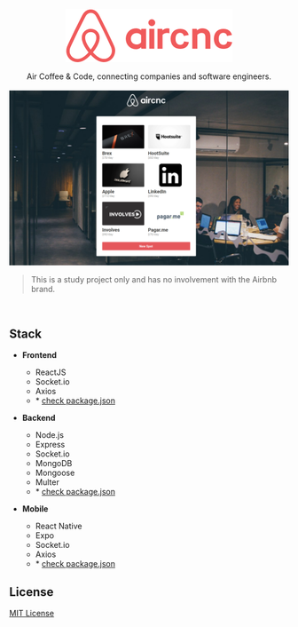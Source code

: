 <p align="center">
  <img src="mobile/src/assets/logo@2x.png" />
</p>

<p align="center">
  Air Coffee & Code, connecting companies and software engineers.
  <br/>
  <br/>

  <img src="dashboard.png" alt="project dashboard"/>

  >This is a study project only and has no involvement with the Airbnb brand.
</p>
<br/>

## Stack

- **Frontend**
  - ReactJS
  - Socket.io
  - Axios
  - \* [check package.json](/frontend/package.json)

- **Backend**
  - Node.js
  - Express
  - Socket.io
  - MongoDB
  - Mongoose
  - Multer
  - \* [check package.json](/backend/package.json)
  
- **Mobile**
  - React Native
  - Expo
  - Socket.io
  - Axios
  - \* [check package.json](/mobile/package.json)  

## License
[MIT License](https://github.com/richardsheid/aircnc/blob/master/LICENSE)
